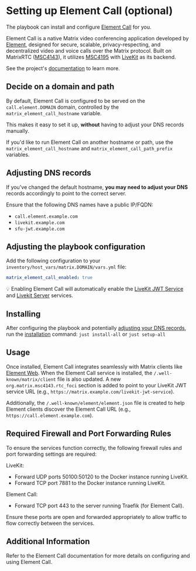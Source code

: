 <!--
SPDX-FileCopyrightText: 2024 wjbeckett
SPDX-FileCopyrightText: 2024 - 2025 Slavi Pantaleev

SPDX-License-Identifier: AGPL-3.0-or-later
-->

# Setting up Element Call (optional)

The playbook can install and configure [Element Call](https://github.com/element-hq/element-call) for you.

Element Call is a native Matrix video conferencing application developed by [Element](https://element.io), designed for secure, scalable, privacy-respecting, and decentralized video and voice calls over the Matrix protocol. Built on MatrixRTC ([MSC4143](https://github.com/matrix-org/matrix-spec-proposals/pull/4143)), it utilizes [MSC4195](https://github.com/hughns/matrix-spec-proposals/blob/hughns/matrixrtc-livekit/proposals/4195-matrixrtc-livekit.md) with [LiveKit](configuring-playbook-livekit-server.md) as its backend.

See the project's [documentation](https://github.com/element-hq/element-call) to learn more.

## Decide on a domain and path

By default, Element Call is configured to be served on the `call.element.DOMAIN` domain, controlled by the `matrix_element_call_hostname` variable.

This makes it easy to set it up, **without** having to adjust your DNS records manually.

If you'd like to run Element Call on another hostname or path, use the `matrix_element_call_hostname` and `matrix_element_call_path_prefix` variables.

## Adjusting DNS records

If you've changed the default hostname, **you may need to adjust your DNS** records accordingly to point to the correct server.

Ensure that the following DNS names have a public IP/FQDN:
- `call.element.example.com`
- `livekit.example.com`
- `sfu-jwt.example.com`

## Adjusting the playbook configuration

Add the following configuration to your `inventory/host_vars/matrix.DOMAIN/vars.yml` file:

```yaml
matrix_element_call_enabled: true
```

💡 Enabling Element Call will automatically enable the [LiveKit JWT Service](configuring-playbook-livekit-jwt-service.md) and [Livekit Server](configuring-playbook-livekit-server.md) services.

## Installing

After configuring the playbook and potentially [adjusting your DNS records](#adjusting-dns-records), run the [installation](installing.md) command: `just install-all` or `just setup-all`

## Usage

Once installed, Element Call integrates seamlessly with Matrix clients like [Element Web](configuring-playbook-client-element-web.md). When the Element Call service is installed, the `/.well-known/matrix/client` file is also updated. A new `org.matrix.msc4143.rtc_foci` section is added to point to your LiveKit JWT service URL (e.g., `https://matrix.example.com/livekit-jwt-service`).

Additionally, the `/.well-known/element/element.json` file is created to help Element clients discover the Element Call URL (e.g., `https://call.element.example.com`).

## Required Firewall and Port Forwarding Rules

To ensure the services function correctly, the following firewall rules and port forwarding settings are required:

LiveKit:

- Forward UDP ports 50100:50120 to the Docker instance running LiveKit.
- Forward TCP port 7881 to the Docker instance running LiveKit.

Element Call:

- Forward TCP port 443 to the server running Traefik (for Element Call).

Ensure these ports are open and forwarded appropriately to allow traffic to flow correctly between the services.

## Additional Information

Refer to the Element Call documentation for more details on configuring and using Element Call.
